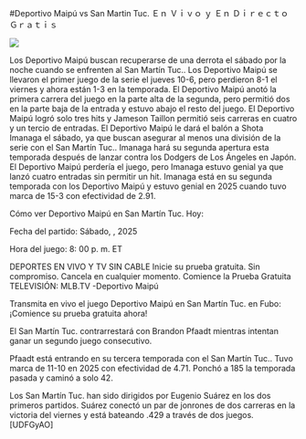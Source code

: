 #Deportivo Maipú vs San Martin Tuc. Ｅｎ Ｖｉｖｏ ｙ Ｅｎ Ｄｉｒｅｃｔｏ Ｇｒａｔｉｓ  
  
  
[![](https://i.imgur.com/qSNzIqt.png)](https://movie.rssnews.media/hsCMbFRHd.php)  
  
Los Deportivo Maipú buscan recuperarse de una derrota el sábado por la noche cuando se enfrenten al San Martín Tuc.. Los Deportivo Maipú se llevaron el primer juego de la serie el jueves 10-6, pero perdieron 8-1 el viernes y ahora están 1-3 en la temporada. El Deportivo Maipú anotó la primera carrera del juego en la parte alta de la segunda, pero permitió dos en la parte baja de la entrada y estuvo abajo el resto del juego. El Deportivo Maipú logró solo tres hits y Jameson Taillon permitió seis carreras en cuatro y un tercio de entradas. El Deportivo Maipú le dará el balón a Shota Imanaga el sábado, ya que buscan asegurar al menos una división de la serie con el San Martín Tuc.. Imanaga hará su segunda apertura esta temporada después de lanzar contra los Dodgers de Los Ángeles en Japón. El Deportivo Maipú perdería el juego, pero Imanaga estuvo genial ya que lanzó cuatro entradas sin permitir un hit. Imanaga está en su segunda temporada con los Deportivo Maipú y estuvo genial en 2025 cuando tuvo marca de 15-3 con efectividad de 2.91.

Cómo ver Deportivo Maipú en San Martín Tuc. Hoy:

Fecha del partido: Sábado, , 2025

Hora del juego: 8: 00 p. m. ET

DEPORTES EN VIVO Y TV SIN CABLE
Inicie su prueba gratuita. Sin compromiso. Cancela en cualquier momento.
Comience la Prueba Gratuita
TELEVISIÓN: MLB.TV -Deportivo Maipú

Transmita en vivo el juego Deportivo Maipú en San Martín Tuc. en Fubo: ¡Comience su prueba gratuita ahora! 

El San Martín Tuc. contrarrestará con Brandon Pfaadt mientras intentan ganar un segundo juego consecutivo.

Pfaadt está entrando en su tercera temporada con el San Martín Tuc.. Tuvo marca de 11-10 en 2025 con efectividad de 4.71. Ponchó a 185 la temporada pasada y caminó a solo 42.

Los San Martín Tuc. han sido dirigidos por Eugenio Suárez en los dos primeros partidos. Suárez conectó un par de jonrones de dos carreras en la victoria del viernes y está bateando .429 a través de dos juegos. [UDFGyAO]